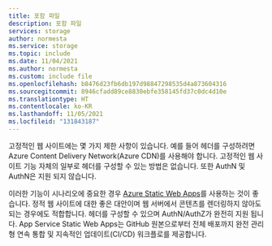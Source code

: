 ```yaml
---
title: 포함 파일
description: 포함 파일
services: storage
author: normesta
ms.service: storage
ms.topic: include
ms.date: 11/04/2021
ms.author: normesta
ms.custom: include file
ms.openlocfilehash: b8476d23fb6db197d98847298535d4a873604316
ms.sourcegitcommit: 8946cfadd89ce8830ebfe358145fd37c0dc4d10e
ms.translationtype: HT
ms.contentlocale: ko-KR
ms.lasthandoff: 11/05/2021
ms.locfileid: "131843187"
---
```

고정적인 웹 사이트에는 몇 가지 제한 사항이 있습니다. 예를 들어 헤더를 구성하려면 Azure Content Delivery Network(Azure CDN)를 사용해야 합니다. 고정적인 웹 사이트 기능 자체의 일부로 헤더를 구성할 수 있는 방법은 없습니다. 또한 AuthN 및 AuthN은 지원 되지 않습니다. 

이러한 기능이 시나리오에 중요한 경우 [Azure Static Web Apps](https://azure.microsoft.com/services/app-service/static/)를 사용하는 것이 좋습니다. 정적 웹 사이트에 대한 좋은 대안이며 웹 서버에서 콘텐츠를 렌더링하지 않아도 되는 경우에도 적합합니다. 헤더를 구성할 수 있으며 AuthN/AuthZ가 완전히 지원 됩니다. App Service Static Web Apps는 GitHub 원본으로부터 전체 배포까지 완전 관리형 연속 통합 및 지속적인 업데이트(CI/CD) 워크플로를 제공합니다.